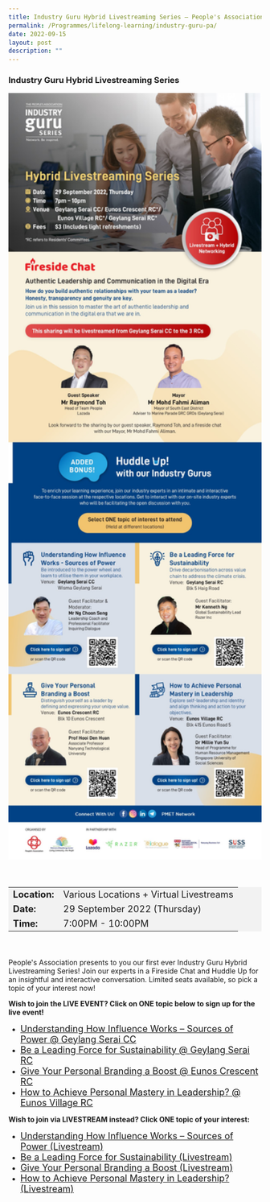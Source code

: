 ```yaml
---
title: Industry Guru Hybrid Livestreaming Series — People's Association
permalink: /Programmes/lifelong-learning/industry-guru-pa/
date: 2022-09-15
layout: post
description: ""
---
```

###  Industry Guru Hybrid Livestreaming Series ###

<img
src="/images/Programmes%20(September%202022)/Hybrid_Livestreaming_Series.jpg" style="width:600px; height:auto">

<div style="padding:20px 0 20px 0">
	<table  style="font-size:130%; background-color:#f2f2f2">
		<tbody>
			<tr>
				 <td><b>Location:</b></td><td>Various Locations + Virtual Livestreams</td>
			</tr>
			<tr>
			 <td><b>Date:</b></td><td>29 September 2022 (Thursday)</td>
			</tr>
			<tr>
				<td> <b>Time:</b> </td><td>7:00PM - 10:00PM</td>
			</tr>
		</tbody>
	</table>
</div>

<div>
	<p>
People's Association presents to you our first ever Industry Guru Hybrid Livestreaming Series!
Join our experts in a Fireside Chat and Huddle Up for an insightful and interactive conversation. 
Limited seats available, so pick a topic of your interest now!
	</p>
	<p><b>Wish to join the LIVE EVENT? Click on ONE topic below to sign up for the live event!</b></p>
<div>
<ul>
	<li><a href="https://www.onepa.gov.sg/courses/C026963510" style="font-size:18px">Understanding How Influence Works – Sources of Power @ Geylang Serai CC</a></li>
	<li><a href="https://www.onepa.gov.sg/courses/C026963624" style="font-size:18px">Be a Leading Force for Sustainability @ Geylang Serai RC</a></li>
	<li><a href="https://www.onepa.gov.sg/courses/C026963697" style="font-size:18px">Give Your Personal Branding a Boost @ Eunos Crescent RC</a></li>
	<li><a href="https://www.onepa.gov.sg/courses/C026963570" style="font-size:18px">How to Achieve Personal Mastery in Leadership? @ Eunos Village RC</a></li>
	</ul>
</div>
	
<p>
		<b>Wish to join via LIVESTREAM instead? Click ONE topic of your interest:</b>
</p>

<div>
<ul>
	<li><a href="https://www.onepa.gov.sg/courses/C026963510" style="font-size:18px">Understanding How Influence Works – Sources of Power (Livestream)</a></li>
	<li><a href="https://www.onepa.gov.sg/courses/C026963624" style="font-size:18px">Be a Leading Force for Sustainability (Livestream)</a></li>
	<li><a href="https://www.onepa.gov.sg/courses/C026963697" style="font-size:18px">Give Your Personal Branding a Boost (Livestream)</a></li>
	<li><a href="https://www.onepa.gov.sg/courses/C026963570" style="font-size:18px">How to Achieve Personal Mastery in Leadership? (Livestream)</a></li>
	</ul>
</div>
